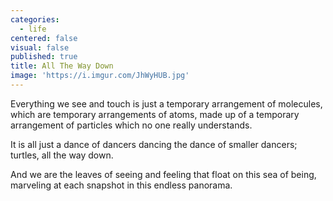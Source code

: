 ```yaml
---
categories:
  - life
centered: false
visual: false
published: true
title: All The Way Down
image: 'https://i.imgur.com/JhWyHUB.jpg'
---
```

Everything we see and touch
is just a temporary arrangement of molecules,
which are temporary arrangements of atoms,
made up of a temporary arrangement of particles
which no one really understands.

It is all just a dance of dancers
dancing the dance of smaller dancers;
turtles, all the way down.

And we are the leaves 
of seeing and feeling
that float on this sea of being,
marveling at each snapshot
in this endless panorama.